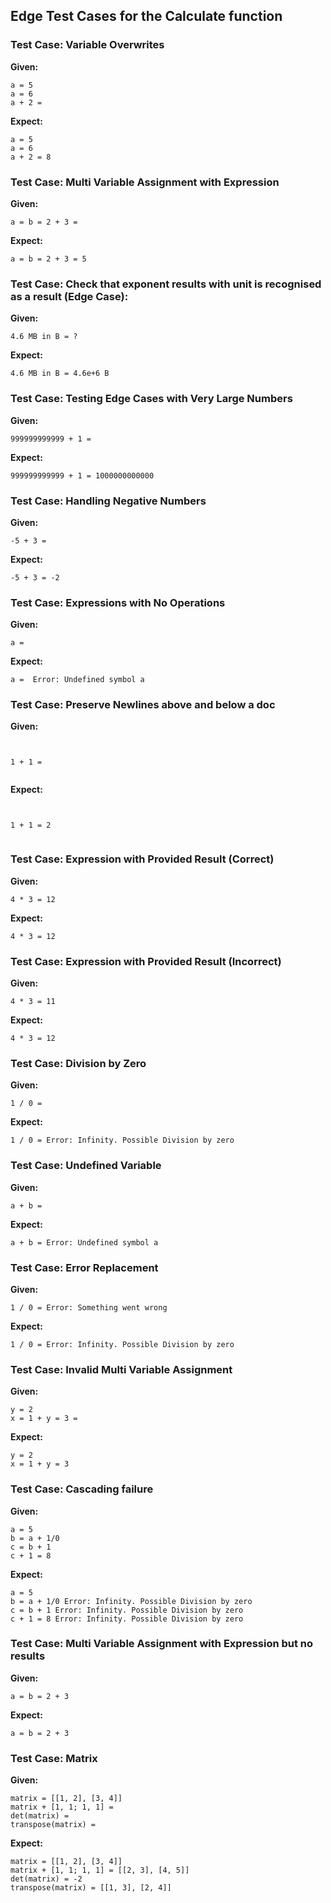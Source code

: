 ## Edge Test Cases for the Calculate function

### Test Case: Variable Overwrites
**Given:**
```
a = 5
a = 6
a + 2 =
```

**Expect:**
```
a = 5
a = 6
a + 2 = 8
```

### Test Case: Multi Variable Assignment with Expression
**Given:**
```
a = b = 2 + 3 =
```

**Expect:**
```
a = b = 2 + 3 = 5
```

### Test Case: Check that exponent results with unit is recognised as a result (Edge Case):
**Given:**
```
4.6 MB in B = ?
```

**Expect:**
```
4.6 MB in B = 4.6e+6 B
```

### Test Case: Testing Edge Cases with Very Large Numbers
**Given:**
```
999999999999 + 1 =
```

**Expect:**
```
999999999999 + 1 = 1000000000000
```


### Test Case: Handling Negative Numbers
**Given:**
```
-5 + 3 =
```

**Expect:**
```
-5 + 3 = -2
```

### Test Case: Expressions with No Operations
**Given:**
```
a = 
```

**Expect:**
```
a =  Error: Undefined symbol a
```


### Test Case: Preserve Newlines above and below a doc
**Given:**
```


1 + 1 = 


```

**Expect:**
```


1 + 1 = 2


```


### Test Case: Expression with Provided Result (Correct)
**Given:**
```
4 * 3 = 12
```

**Expect:**
```
4 * 3 = 12
```

### Test Case: Expression with Provided Result (Incorrect)
**Given:**
```
4 * 3 = 11
```

**Expect:**
```
4 * 3 = 12
```

### Test Case: Division by Zero
**Given:**
```
1 / 0 =
```

**Expect:**
```
1 / 0 = Error: Infinity. Possible Division by zero
```

### Test Case: Undefined Variable
**Given:**
```
a + b =
```

**Expect:**
```
a + b = Error: Undefined symbol a
```

### Test Case: Error Replacement
**Given:**
```
1 / 0 = Error: Something went wrong
```

**Expect:**
```
1 / 0 = Error: Infinity. Possible Division by zero
```

### Test Case: Invalid Multi Variable Assignment
**Given:**
```
y = 2
x = 1 + y = 3 =
```

**Expect:**
```
y = 2
x = 1 + y = 3
```

### Test Case: Cascading failure
**Given:**
```
a = 5
b = a + 1/0
c = b + 1
c + 1 = 8
```

**Expect:**
```
a = 5
b = a + 1/0 Error: Infinity. Possible Division by zero
c = b + 1 Error: Infinity. Possible Division by zero
c + 1 = 8 Error: Infinity. Possible Division by zero
```

### Test Case: Multi Variable Assignment with Expression but no results
**Given:**
```
a = b = 2 + 3
```

**Expect:**
```
a = b = 2 + 3
```

### Test Case: Matrix
**Given:**
```
matrix = [[1, 2], [3, 4]]
matrix + [1, 1; 1, 1] = 
det(matrix) = 
transpose(matrix) = 
```

**Expect:**
```
matrix = [[1, 2], [3, 4]]
matrix + [1, 1; 1, 1] = [[2, 3], [4, 5]]
det(matrix) = -2
transpose(matrix) = [[1, 3], [2, 4]]
```